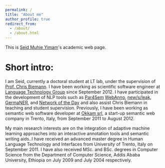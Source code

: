 ```yaml
---
permalink: /
title: "About me"
author_profile: true
redirect_from: 
  - /about/
  - /about.html
---
```



This is [Seid Muhie Yimam](https://www.inf.uni-hamburg.de/en/inst/ab/lt/people/seid-muhie-yimam.html)'s academic web page.

Short intro:
=====

I am Seid, currently a doctoral student at LT lab, under the supervision of [Prof. Chris Biemann](https://www.inf.uni-hamburg.de/en/inst/ab/lt/people/chris-biemann.html). I have been working as scientific software engineer at [Language Technology Group](https://www.inf.uni-hamburg.de/en/inst/ab/lt/home.html) since September 2012. I have participated in the development of NLP tools such as [Par4Sem](https://uhh-lt.github.io/par4sem/) [WebAnno](https://webanno.github.io/), [new/s/leak](http://newsleak.io/), [GermaNER](https://github.com/tudarmstadt-lt/GermaNER), and [Network of the Day](http://ltbev.informatik.uni-hamburg.de/nodstud/) and also assist Chris Biemann in teaching and student supervision. Previously, I have been working as semantic web software developer at [Okkam srl](http://www.okkam.it/index.php/en/), a start-up semantic web company in Trento, Italy, from September 2011 to August 2012.


My main research interests are on the integration of adaptive machine learning approaches into an interactive annotation tools and semantic writing aids..I have received an advanced master degree in Human Language Technology and Interfaces from University of Trento, Italy on September 2011. I have also received MSc. and BSc. degrees in Computer Science from the Department of Computer Science, Addis Ababa University, Ethiopia on July 2009 and July 2004 respectively.
